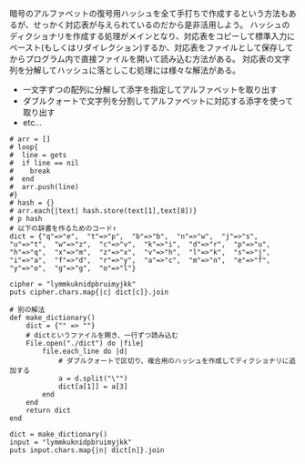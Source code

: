 暗号のアルファベットの復号用ハッシュを全て手打ちで作成するという方法もあるが、せっかく対応表が与えられているのだから是非活用しよう。
ハッシュのディクショナリを作成する処理がメインとなり、対応表をコピーして標準入力にペースト(もしくはリダイレクション)するか、対応表をファイルとして保存してからプログラム内で直接ファイルを開いて読み込む方法がある。
対応表の文字列を分解してハッシュに落としこむ処理には様々な解法がある。

* 一文字ずつの配列に分解して添字を指定してアルファベットを取り出す
* ダブルクォートで文字列を分割してアルファベットに対応する添字を使って取り出す
* etc...

```
# arr = []
# loop{
#  line = gets
#  if line == nil
#    break
#  end
#  arr.push(line)
#}
# hash = {}
# arr.each{|text| hash.store(text[1],text[8])}
# p hash
# 以下の辞書を作るためのコード↑
dict = {"q"=>"e",  "t"=>"p",  "b"=>"b",  "n"=>"w",  "j"=>"s",  "u"=>"t",  "w"=>"z",  "c"=>"v",  "k"=>"i",  "d"=>"r",  "p"=>"u",  "h"=>"q",  "x"=>"m",  "z"=>"x",  "v"=>"h",  "l"=>"k",  "s"=>"j",  "i"=>"a",  "f"=>"d",  "r"=>"y",  "a"=>"c",  "m"=>"n",  "e"=>"f",  "y"=>"o",  "g"=>"g",  "o"=>"l"}

cipher = "lymmkuknidpbruimyjkk"
puts cipher.chars.map{|c| dict[c]}.join
```

```
# 別の解法
def make_dictionary()
    dict = {"" => ""}
    # dictというファイルを開き、一行ずつ読み込む
    File.open("./dict") do |file|
        file.each_line do |d|
            # ダブルクォートで区切り、複合用のハッシュを作成してディクショナリに追加する
            a = d.split("\"")
            dict[a[1]] = a[3]
        end
    end
    return dict
end

dict = make_dictionary()
input = "lymmkuknidpbruimyjkk"
puts input.chars.map{|n| dict[n]}.join
```
